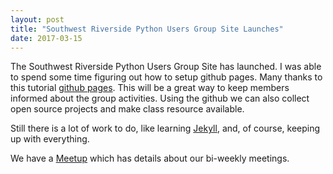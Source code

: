 ```yaml
---
layout: post
title: "Southwest Riverside Python Users Group Site Launches"
date: 2017-03-15
---
```


The Southwest Riverside Python Users Group Site has launched.  I was able to spend some time figuring out how to setup github pages.  Many thanks to this tutorial [github pages](http://jmcglone.com/guides/github-pages).  This will be a great way to keep members informed about the group activities.  Using the github we can also collect open source projects and make class resource available.

Still there is a lot of work to do, like learning [Jekyll](http://jekyllrb.com), and, of course, keeping up with everything.

We have a [Meetup](https://www.meetup.com/Southwest-Riverside-Python-Users-Group-Meetup/) which has details about our bi-weekly meetings.
